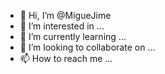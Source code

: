 - 👋 Hi, I’m @MigueJime
- 👀 I’m interested in ...
- 🌱 I’m currently learning ...
- 💞️ I’m looking to collaborate on ...
- 📫 How to reach me ...

<!---
MigueJime/MigueJime is a ✨ special ✨ repository because its `README.md` (this file) appears on your GitHub profile.
You can click the Preview link to take a look at your changes.
--->
